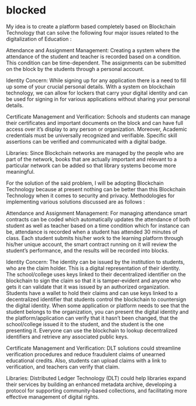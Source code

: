 # blocked
My idea is to create a platform based completely based on Blockchain Technology that can solve the following four major issues related to the digitalization of Education : 

Attendance and Assignment Management: Creating a system where the attendance of the student and teacher is recorded based on a condition. This condition can be time-dependent. The assignments can be submitted on the block by the students through a personal account. 

Identity Concern: While signing up for any application there is a need to fill up some of your crucial personal details. With a system on blockchain technology, we can allow for lockers that carry your digital identity and can be used for signing in for various applications without sharing your personal details.

Certificate Management and Verification: Schools and students can manage their certificates and important documents on the block and can have full access over it’s display to any person or organization. Moreover, Academic credentials must be universally recognized and verifiable. Specific skill assertions can be verified and communicated with a digital badge. 

Libraries: Since Blockchain networks are managed by the people who are part of the network, books that are actually important and relevant to a particular network can be added so that library systems become more meaningful.   


For the solution of the said problem, I will be adopting Blockchain Technology because at present nothing can be better than this Blockchain Technology when it comes to security and privacy. 
Methodologies for implementing various solutions discussed are as follows : 

Attendance and Assignment Management: For managing attendance smart contracts can be coded which automatically updates the attendance of both student as well as teacher based on a time condition which for instance can be, attendance is recorded when a student has attended 30 minutes of class. Each student submits his/her work to the learning platform through his/her unique account, the smart contract running on it will review the student’s performance, and the results will be recorded into blocks. 

Identity Concern: The identity can be issued by the institution to students, who are the claim holder. This is a digital representation of their identity. The school/college uses keys linked to their decentralized identifier on the blockchain to sign the claim so that it is tamper-evident and anyone who gets it can validate that it was issued by an authorized organization. Students have a wallet to hold their claims and can use keys linked to a decentralized identifier that students control the blockchain to countersign the digital identity. When some application or platform needs to see that the student belongs to the organization, you can present the digital identity and the platform/application can verify that it hasn’t been changed, that the school/college issued it to the student, and the student is the one presenting it. Everyone can use the blockchain to lookup decentralized identifiers and retrieve any associated public keys. 

Certificate Management and Verification:  DLT solutions could streamline verification procedures and reduce fraudulent claims of unearned educational credits. Also, students can upload claims with a link to verification, and teachers can verify that claim. 

Libraries: Distributed Ledger Technology (DLT) could help libraries expand their services by building an enhanced metadata archive, developing a protocol for supporting community-based collections, and facilitating more effective management of digital rights.
